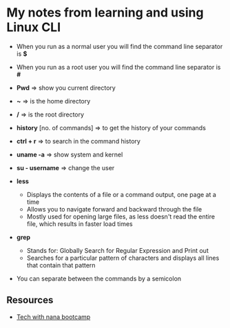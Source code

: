 # My notes from learning and using Linux CLI

- When you run as a normal user you will find the command line separator is **$**
- When you run as a root user you will find the command line separator is **#**
- **Pwd** => show you current directory
- **~** => is the home directory
- **/** => is the root directory
- **history** [no. of commands] => to get the history of your commands
- **ctrl + r** => to search in the command history
- **uname -a** => show system and kernel
- **su - username** => change the user
- **less**
	- Displays the contents of a file or a command output, one page at a time 
	- Allows you to navigate forward and backward through the file
	- Mostly used for opening large files, as less doesn't read the entire file, which results in faster load times 
- **grep**
	- Stands for: Globally Search for Regular Expression and Print out 
	- Searches for a particular pattern of characters and displays all lines that contain that pattern  

- You can separate between the commands by a semicolon





## Resources 
- [Tech with nana bootcamp](https://www.techworld-with-nana.com/devops-bootcamp)
